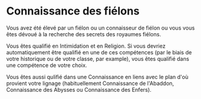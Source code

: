 # Connaissance des fiélons

<p>Vous avez été élevé par un fiélon ou un connaisseur de fiélon ou vous vous êtes dévoué à la recherche des secrets des royaumes fiélons.</p>
<p>Vous êtes qualifié en Intimidation et en Religion. Si vous devriez automatiquement être qualifié en une de ces compétences (par le biais de votre historique ou de votre classe, par example), vous êtes qualifié dans une compétence de votre choix.</p>
<p>Vous êtes aussi qulifié dans une Connaissance en liens avec le plan d'où provient votre lignage (habituellement Connaissance de l'Abaddon, Connaissance des Abysses ou Connaissance des Enfers).</p>